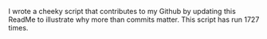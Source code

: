 I wrote a cheeky script that contributes to my Github by updating this ReadMe to illustrate why more than commits matter. This script has run 1727 times.
